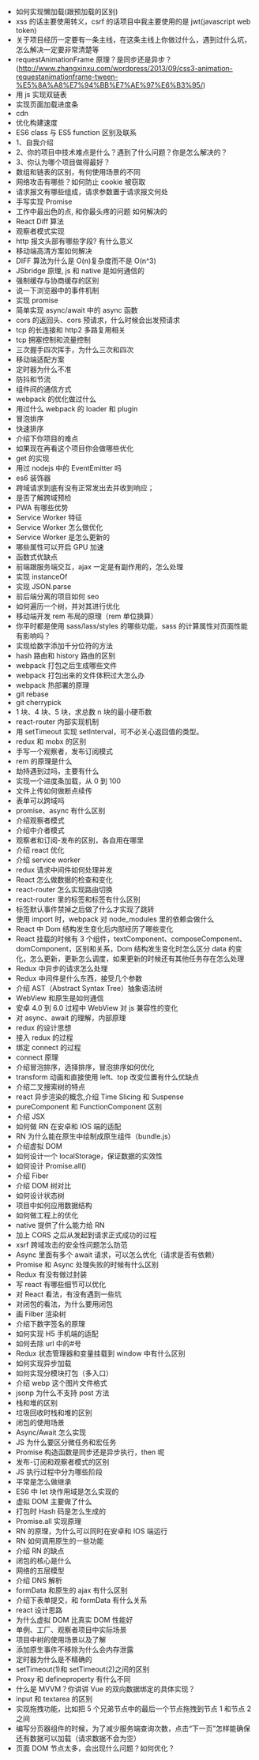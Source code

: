 - 如何实现懒加载(跟预加载的区别)
- xss 的话主要使用转义，csrf 的话项目中我主要使用的是 jwt(javascript web token)
- 关于项目经历一定要有一条主线，在这条主线上你做过什么，遇到过什么坑，怎么解决一定要非常清楚等
- requestAnimationFrame 原理？是同步还是异步？(http://www.zhangxinxu.com/wordpress/2013/09/css3-animation-requestanimationframe-tween-%E5%8A%A8%E7%94%BB%E7%AE%97%E6%B3%95/)
- 用 js 实现双链表
- 实现页面加载进度条
- cdn
- 优化构建速度
- ES6 class 与 ES5 function 区别及联系
- 1、自我介绍
- 2、你的项目中技术难点是什么？遇到了什么问题？你是怎么解决的？
- 3、你认为哪个项目做得最好？
- 数组和链表的区别，有何使用场景的不同
- 网络攻击有哪些？如何防止 cookie 被窃取
- 请求报文有哪些组成，请求参数置于请求报文何处
- 手写实现 Promise
- 工作中最出色的点, 和你最头疼的问题 如何解决的
- React Diff 算法
- 观察者模式实现
- http 报文头部有哪些字段? 有什么意义
- 移动端高清方案如何解决
- DIFF 算法为什么是 O(n)复杂度而不是 O(n^3)
- JSbridge 原理, js 和 native 是如何通信的
- 强制缓存与协商缓存的区别
- 说一下浏览器中的事件机制
- 实现 promise
- 简单实现 async/await 中的 async 函数
- cors 的返回头、cors 预请求，什么时候会出发预请求
- tcp 的长连接和 http2 多路复用相关
- tcp 拥塞控制和流量控制
- 三次握手四次挥手，为什么三次和四次
- 移动端适配方案
- 定时器为什么不准
- 防抖和节流
- 组件间的通信方式
- webpack 的优化做过什么
- 用过什么 webpack 的 loader 和 plugin
- 冒泡排序
- 快速排序
- 介绍下你项目的难点
- 如果现在再看这个项目你会做哪些优化
- get 的实现
- 用过 nodejs 中的 EventEmitter 吗
- es6 装饰器
- 跨域请求到底有没有正常发出去并收到响应；
- 是否了解跨域预检
- PWA 有哪些优势
- Service Worker 特征
- Service Worker 怎么做优化
- Service Worker 是怎么更新的
- 哪些属性可以开启 GPU 加速
- 函数式优缺点
- 前端跟服务端交互，ajax 一定是有副作用的，怎么处理
- 实现 instanceOf
- 实现 JSON.parse
- 前后端分离的项目如何 seo
- 如何遍历一个树，并对其进行优化
- 移动端开发 rem 布局的原理（rem 单位换算）
- 你平时都是使用 sass/lass/styles 的哪些功能，sass 的计算属性对页面性能有影响吗？
- 实现给数字添加千分位符的方法
- hash 路由和 history 路由的区别
- webpack 打包之后生成哪些文件
- webpack 打包出来的文件体积过大怎么办
- webpack 热部署的原理
- git rebase
- git cherrypick
- 1 块、4 块、5 块，求总数 n 块的最小硬币数
- react-router 内部实现机制
- 用 setTimeout 实现 setInterval，可不必关心返回值的类型。
- redux 和 mobx 的区别
- 手写一个观察者，发布订阅模式
- rem 的原理是什么
- 劫持遇到过吗，主要有什么
- 实现一个进度条加载，从 0 到 100
- 文件上传如何做断点续传
- 表单可以跨域吗
- promise、async 有什么区别
- 介绍观察者模式
- 介绍中介者模式
- 观察者和订阅-发布的区别，各自用在哪里
- 介绍 react 优化
- 介绍 service worker
- redux 请求中间件如何处理并发
- React 怎么做数据的检查和变化
- react-router 怎么实现路由切换
- react-router 里的<Link>标签和<a>标签有什么区别
- <a>标签默认事件禁掉之后做了什么才实现了跳转
- 使用 import 时，webpack 对 node_modules 里的依赖会做什么
- React 中 Dom 结构发生变化后内部经历了哪些变化
- React 挂载的时候有 3 个组件，textComponent、composeComponent、domComponent，区别和关系，Dom 结构发生变化时怎么区分 data 的变化，怎么更新，更新怎么调度，如果更新的时候还有其他任务存在怎么处理
- Redux 中异步的请求怎么处理
- Redux 中间件是什么东西，接受几个参数
- 介绍 AST（Abstract Syntax Tree）抽象语法树
- WebView 和原生是如何通信
- 安卓 4.0 到 6.0 过程中 WebView 对 js 兼容性的变化
- 对 async、await 的理解，内部原理
- redux 的设计思想
- 接入 redux 的过程
- 绑定 connect 的过程
- connect 原理
- 介绍冒泡排序，选择排序，冒泡排序如何优化
- transform 动画和直接使用 left、top 改变位置有什么优缺点
- 介绍二叉搜索树的特点
- react 异步渲染的概念,介绍 Time Slicing 和 Suspense
- pureComponent 和 FunctionComponent 区别
- 介绍 JSX
- 如何做 RN 在安卓和 IOS 端的适配
- RN 为什么能在原生中绘制成原生组件（bundle.js）
- 介绍虚拟 DOM
- 如何设计一个 localStorage，保证数据的实效性
- 如何设计 Promise.all()
- 介绍 Fiber
- 介绍 DOM 树对比
- 如何设计状态树
- 项目中如何应用数据结构
- 如何做工程上的优化
- native 提供了什么能力给 RN
- 加上 CORS 之后从发起到请求正式成功的过程
- xsrf 跨域攻击的安全性问题怎么防范
- Async 里面有多个 await 请求，可以怎么优化（请求是否有依赖）
- Promise 和 Async 处理失败的时候有什么区别
- Redux 有没有做过封装
- 写 react 有哪些细节可以优化
- 对 React 看法，有没有遇到一些坑
- 对闭包的看法，为什么要用闭包
- 画 Filber 渲染树
- 介绍下数字签名的原理
- 如何实现 H5 手机端的适配
- 如何去除 url 中的#号
- Redux 状态管理器和变量挂载到 window 中有什么区别
- 如何实现异步加载
- 如何实现分模块打包（多入口）
- 介绍 webp 这个图片文件格式
- jsonp 为什么不支持 post 方法
- 栈和堆的区别
- 垃圾回收时栈和堆的区别
- 闭包的使用场景
- Async/Await 怎么实现
- JS 为什么要区分微任务和宏任务
- Promise 构造函数是同步还是异步执行，then 呢
- 发布-订阅和观察者模式的区别
- JS 执行过程中分为哪些阶段
- 平常是怎么做继承
- ES6 中 let 块作用域是怎么实现的
- 虚拟 DOM 主要做了什么
- 打包时 Hash 码是怎么生成的
- Promise.all 实现原理
- RN 的原理，为什么可以同时在安卓和 IOS 端运行
- RN 如何调用原生的一些功能
- 介绍 RN 的缺点
- 闭包的核心是什么
- 网络的五层模型
- 介绍 DNS 解析
- formData 和原生的 ajax 有什么区别
- 介绍下表单提交，和 formData 有什么关系
- react 设计思路
- 为什么虚拟 DOM 比真实 DOM 性能好
- 单例、工厂、观察者项目中实际场景
- 项目中树的使用场景以及了解
- 添加原生事件不移除为什么会内存泄露
- 定时器为什么是不精确的
- setTimeout(1)和 setTimeout(2)之间的区别
- Proxy 和 defineproperty 有什么不同
- 什么是 MVVM？你讲讲 Vue 的双向数据绑定的具体实现？
- input 和 textarea 的区别
- 实现拖拽功能，比如把 5 个兄弟节点中的最后一个节点拖拽到节点 1 和节点 2 之间
- 编写分页器组件的时候，为了减少服务端查询次数，点击“下一页”怎样能确保还有数据可以加载（请求数据不会为空）
- 页面 DOM 节点太多，会出现什么问题？如何优化？
